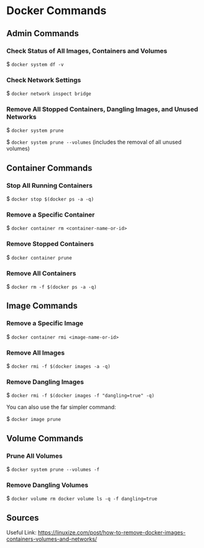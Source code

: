 # Docker Commands

## Admin Commands

### Check Status of All Images, Containers and Volumes

$ `docker system df -v`

### Check Network Settings

$ `docker network inspect bridge`

### Remove All Stopped Containers, Dangling Images, and Unused Networks

$ `docker system prune`

$ `docker system prune --volumes`    (includes the removal of all unused volumes)

## Container Commands

### Stop All Running Containers

$ `docker stop $(docker ps -a -q)`

### Remove a Specific Container

$ `docker container rm <container-name-or-id>`

### Remove Stopped Containers

$ `docker container prune`

### Remove All Containers

$ `docker rm -f $(docker ps -a -q)`

## Image Commands

### Remove a Specific Image

$ `docker container rmi <image-name-or-id>`

### Remove All Images

$ `docker rmi -f $(docker images -a -q)`

### Remove Dangling Images

$ `docker rmi -f $(docker images -f "dangling=true" -q)`

You can also use the far simpler command:

$ `docker image prune`

## Volume Commands

### Prune All Volumes

$ `docker system prune --volumes -f`

### Remove Dangling Volumes

$ `docker volume rm docker volume ls -q -f dangling=true`

## Sources

Useful Link: <https://linuxize.com/post/how-to-remove-docker-images-containers-volumes-and-networks/>
